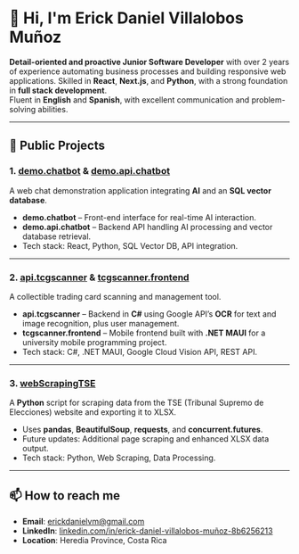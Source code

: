 # 👋 Hi, I'm Erick Daniel Villalobos Muñoz

**Detail-oriented and proactive Junior Software Developer** with over 2 years of experience automating business processes and building responsive web applications. Skilled in **React**, **Next.js**, and **Python**, with a strong foundation in **full stack development**.  
Fluent in **English** and **Spanish**, with excellent communication and problem-solving abilities.

---

## 📂 Public Projects

### 1. [demo.chatbot](https://github.com/Ascerola/demo.chatbot) & [demo.api.chatbot](https://github.com/Ascerola/demo.api.chatbot)
A web chat demonstration application integrating **AI** and an **SQL vector database**.
- **demo.chatbot** – Front-end interface for real-time AI interaction.
- **demo.api.chatbot** – Backend API handling AI processing and vector database retrieval.
- Tech stack: React, Python, SQL Vector DB, API integration.

---

### 2. [api.tcgscanner](https://github.com/Ascerola/api.tcgscanner) & [tcgscanner.frontend](https://github.com/Ascerola/tcgscanner.frontend)
A collectible trading card scanning and management tool.
- **api.tcgscanner** – Backend in **C#** using Google API’s **OCR** for text and image recognition, plus user management.
- **tcgscanner.frontend** – Mobile frontend built with **.NET MAUI** for a university mobile programming project.
- Tech stack: C#, .NET MAUI, Google Cloud Vision API, REST API.

---

### 3. [webScrapingTSE](https://github.com/Ascerola/webScrapingTSE)
A **Python** script for scraping data from the TSE (Tribunal Supremo de Elecciones) website and exporting it to XLSX.
- Uses **pandas**, **BeautifulSoup**, **requests**, and **concurrent.futures**.
- Future updates: Additional page scraping and enhanced XLSX data output.
- Tech stack: Python, Web Scraping, Data Processing.

---

## 📫 How to reach me
- **Email**: erickdanielvm@gmail.com  
- **LinkedIn**: [linkedin.com/in/erick-daniel-villalobos-muñoz-8b6256213](https://www.linkedin.com/in/erick-daniel-villalobos-muñoz-8b6256213)  
- **Location**: Heredia Province, Costa Rica  

